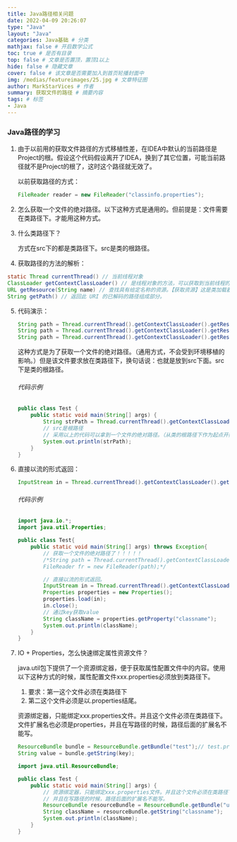 ```yaml
---
title: Java路径相关问题
date: 2022-04-09 20:26:07
type: "Java"
layout: "Java"
categories: Java基础 # 分类
mathjax: false # 开启数学公式
toc: true # 是否有目录
top: false # 文章是否置顶，置顶1以上
hide: false # 隐藏文章
cover: false # 该文章是否需要加入到首页轮播封面中
img: /medias/featureimages/25.jpg # 文章特征图
author: MarkStarVices # 作者
summary: 获取文件的路径 # 摘要内容
tags: # 标签
- Java
---
```


### Java路径的学习

1. 由于以前用的获取文件路径的方式移植性差，在IDEA中默认的当前路径是Project的根。假设这个代码假设离开了IDEA，换到了其它位置，可能当前路径就不是Project的根了，这时这个路径就无效了。

   以前获取路径的方式：

   ```java
   FileReader reader = new FileReader("classinfo.properties");
   ```

2. 怎么获取一个文件的绝对路径。以下这种方式是通用的。但前提是：文件需要在类路径下。才能用这种方式。

3. 什么类路径下？

   方式在src下的都是类路径下。src是类的根路径。

4. 获取路径的方法的解析：

```java
static Thread currentThread() // 当前线程对象
ClassLoader getContextClassLoader() // 是线程对象的方法，可以获取到当前线程的类加载器对象。
URL getResource(String name) // 查找具有给定名称的资源。【获取资源】这是类加载器对象的方法，当前线程的类加载器默认从类的根路径下加载资源。
String getPath() // 返回此 URI 的已解码的路径组成部分。
```
5. 代码演示：

   ```java
   String path = Thread.currentThread().getContextClassLoader().getResource("写相对路径，但是这个相对路径从src出发开始找").getPath();
   String path = Thread.currentThread().getContextClassLoader().getResource("abc").getPath(); // 必须保证src下有abc文件。
   String path = Thread.currentThread().getContextClassLoader().getResource("var/db").getPath();  // 必须保证src下有var目录，var目录下有db文件。
   ```

   这种方式是为了获取一个文件的绝对路径。（通用方式，不会受到环境移植的影响。）但是该文件要求放在类路径下，换句话说：也就是放到src下面。src下是类的根路径。

   ###### 代码示例

   ```java
   public class Test {
       public static void main(String[] args) {
           String strPath = Thread.currentThread().getContextClassLoader().getResource("userinfo.properties").getPath(); // 这种方式获取文件绝对路径是通用的。
           // src是根路径
           // 采用以上的代码可以拿到一个文件的绝对路径。（从类的根路径下作为起点开始）
           System.out.println(strPath);
       }
   }
   ```

6. 直接以流的形式返回：

   ```java
   InputStream in = Thread.currentThread().getContextClassLoader().getResourceAsStream("test.properties");
   ```

   ###### 代码示例

   ```java
   import java.io.*;
   import java.util.Properties;
   
   public class Test{
       public static void main(String[] args) throws Exception{
           // 获取一个文件的绝对路径了！！！！！
           /*String path = Thread.currentThread().getContextClassLoader().getResource("userinfo.properties").getPath();
           FileReader fr = new FileReader(path);*/
   
           // 直接以流的形式返回。
           InputStream in = Thread.currentThread().getContextClassLoader().getResourceAsStream("userinfo.properties");
           Properties properties = new Properties();
           properties.load(in);
           in.close();
           // 通过key获取value
           String className = properties.getProperty("classname");
           System.out.println(className);
       }
   }
   ```

7. IO + Properties，怎么快速绑定属性资源文件？

   java.util包下提供了一个资源绑定器，便于获取属性配置文件中的内容。使用以下这种方式的时候，属性配置文件xxx.properties必须放到类路径下。

   1. 要求：第一这个文件必须在类路径下
   2. 第二这个文件必须是以.properties结尾。

   资源绑定器，只能绑定xxx.properties文件。并且这个文件必须在类路径下。文件扩展名也必须是properties，并且在写路径的时候，路径后面的扩展名不能写。

   ```java
   ResourceBundle bundle = ResourceBundle.getBundle("test");// test.properties不写properties
   String value = bundle.getString(key);
   ```

   ```java
   import java.util.ResourceBundle;
   
   public class Test {
       public static void main(String[] args) {
           // 资源绑定器，只能绑定xxx.properties文件。并且这个文件必须在类路径下。文件扩展名也必须是properties
           // 并且在写路径的时候，路径后面的扩展名不能写。
           ResourceBundle resourceBundle = ResourceBundle.getBundle("userinfo");
           String className = resourceBundle.getString("classname");
           System.out.println(className);
       }
   }
   ```

   







